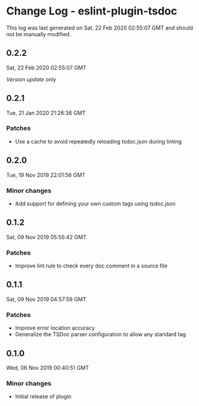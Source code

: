 # Change Log - eslint-plugin-tsdoc

This log was last generated on Sat, 22 Feb 2020 02:55:07 GMT and should not be manually modified.

## 0.2.2
Sat, 22 Feb 2020 02:55:07 GMT

*Version update only*

## 0.2.1
Tue, 21 Jan 2020 21:26:36 GMT

### Patches

- Use a cache to avoid repeatedly reloading tsdoc.json during linting

## 0.2.0
Tue, 19 Nov 2019 22:01:56 GMT

### Minor changes

- Add support for defining your own custom tags using tsdoc.json

## 0.1.2
Sat, 09 Nov 2019 05:55:42 GMT

### Patches

- Improve lint rule to check every doc comment in a source file

## 0.1.1
Sat, 09 Nov 2019 04:57:59 GMT

### Patches

- Improve error location accuracy
- Generalize the TSDoc parser configuration to allow any standard tag

## 0.1.0
Wed, 06 Nov 2019 00:40:51 GMT

### Minor changes

- Initial release of plugin

